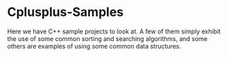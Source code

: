 # Cplusplus-Samples
Here we have C++ sample projects to look at. A few of them simply exhibit the use of some common sorting and searching algorithms, and some others are examples of using some common data structures.
